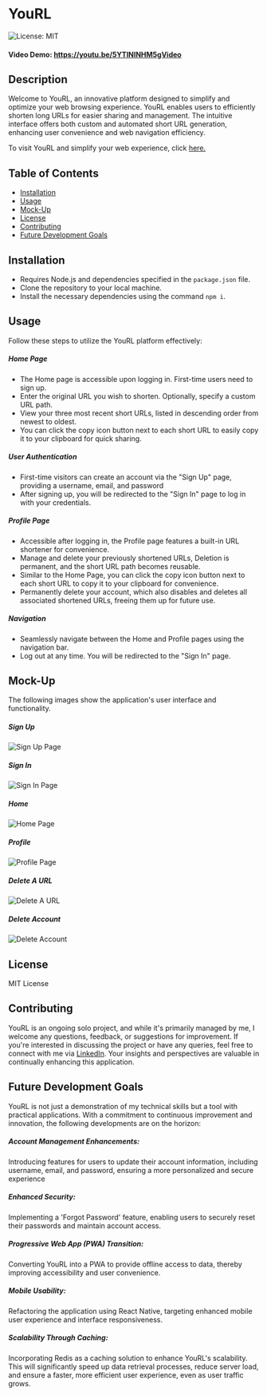 # YouRL

![License: MIT](https://img.shields.io/badge/MIT_License-8EE4AF)

#### Video Demo: https://youtu.be/5YTININHM5gVideo

## Description

Welcome to YouRL, an innovative platform designed to simplify and optimize your web browsing experience. YouRL enables users to efficiently shorten long URLs for easier sharing and management. The intuitive interface offers both custom and automated short URL generation, enhancing user convenience and web navigation efficiency.

To visit YouRL and simplify your web experience, click [here.](https://www.you-rl.xyz/)

## Table of Contents

- [Installation](#installation)
- [Usage](#usage)
- [Mock-Up](#mock-up)
- [License](#license)
- [Contributing](#contributing)
- [Future Development Goals](#future-development-goals)

## Installation

- Requires Node.js and dependencies specified in the `package.json` file.
- Clone the repository to your local machine.
- Install the necessary dependencies using the command `npm i`.

## Usage

Follow these steps to utilize the YouRL platform effectively:

##### Home Page

- The Home page is accessible upon logging in. First-time users need to sign up.
- Enter the original URL you wish to shorten. Optionally, specify a custom URL path.
- View your three most recent short URLs, listed in descending order from newest to oldest.
- You can click the copy icon button next to each short URL to easily copy it to your clipboard for quick sharing.

##### User Authentication

- First-time visitors can create an account via the "Sign Up" page, providing a username, email, and password
- After signing up, you will be redirected to the "Sign In" page to log in with your credentials.

##### Profile Page

- Accessible after logging in, the Profile page features a built-in URL shortener for convenience.
- Manage and delete your previously shortened URLs, Deletion is permanent, and the short URL path becomes reusable.
- Similar to the Home Page, you can click the copy icon button next to each short URL to copy it to your clipboard for convenience.
- Permanently delete your account, which also disables and deletes all associated shortened URLs, freeing them up for future use.

##### Navigation

- Seamlessly navigate between the Home and Profile pages using the navigation bar.
- Log out at any time. You will be redirected to the "Sign In" page.

## Mock-Up

The following images show the application's user interface and functionality.

##### Sign Up

![Sign Up Page](./client/src/assets/sign-up.png)

##### Sign In

![Sign In Page](./client/src/assets/sign-in.png)

##### Home

![Home Page](./client/src/assets/home.png)

##### Profile

![Profile Page](./client/src/assets/profile.png)

##### Delete A URL

![Delete A URL](./client/src/assets/delete-url.png)

##### Delete Account

![Delete Account](./client/src/assets/delete-account.png)

## License

MIT License

## Contributing

YouRL is an ongoing solo project, and while it's primarily managed by me, I welcome any questions, feedback, or suggestions for improvement. If you're interested in discussing the project or have any queries, feel free to connect with me via [LinkedIn](https://www.linkedin.com/in/peterrichards57/). Your insights and perspectives are valuable in continually enhancing this application.

## Future Development Goals

YouRL is not just a demonstration of my technical skills but a tool with practical applications. With a commitment to continuous improvement and innovation, the following developments are on the horizon:

##### Account Management Enhancements:

Introducing features for users to update their account information, including username, email, and password, ensuring a more personalized and secure experience

##### Enhanced Security:

Implementing a 'Forgot Password' feature, enabling users to securely reset their passwords and maintain account access.

##### Progressive Web App (PWA) Transition:

Converting YouRL into a PWA to provide offline access to data, thereby improving accessibility and user convenience.

##### Mobile Usability:

Refactoring the application using React Native, targeting enhanced mobile user experience and interface responsiveness.

##### Scalability Through Caching:

Incorporating Redis as a caching solution to enhance YouRL's scalability. This will significantly speed up data retrieval processes, reduce server load, and ensure a faster, more efficient user experience, even as user traffic grows.